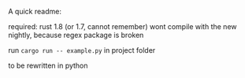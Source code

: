 A quick readme:

required: rust 1.8 (or 1.7, cannot remember)
wont compile with the new nightly, because regex package is broken

run `cargo run -- example.py` in project folder

to be rewritten in python
